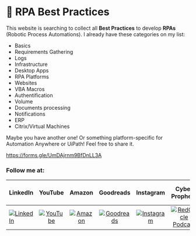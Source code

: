 # 🤖 RPA Best Practices

This website is searching to collect all **Best Practices** to develop **RPAs** (Robotic Process Automations). I already have these categories on my list:

- Basics
- Requirements Gathering
- Logs
- Infrastructure
- Desktop Apps
- RPA Platforms
- Websites
- VBA Macros
- Authentification
- Volume
- Documents processing
- Notifications
- ERP
- Citrix/Virtual Machines

Maybe you have another one! Or something platform-specific for Automation Anywhere or UiPath! Feel free to share it.

https://forms.gle/UmDAjrnm9BfDnLL3A

### Follow me at:

|  LinkedIn  |YouTube|Amazon|Goodreads|Instagram|Cyber Prophets|Sharing Your Stories|
|:----------|:------------:|:------------:|:------------:|:------------:|:------------:|:------------:|
|[![LinkedIn](https://i.sstatic.net/idQWu.png)](https://bit.ly/FANMixco/BookingApp)|[![YouTube](https://i.sstatic.net/CFPMR.png)](https://youtube.com/c/FedericoNavarrete)|[![Amazon](https://i.sstatic.net/NFOeE.png)](https://www.amazon.com/Federico-Navarrete/e/B08NJTXQRV)|[![Goodreads](https://i.sstatic.net/oBk0g.jpg)](https://www.goodreads.com/author/show/21125413.Federico_Navarrete)|[![Instagram](https://i.sstatic.net/PIfqY.png)](https://www.instagram.com/federico_the_consultant)|[![RedCircle Podcast](https://i.sstatic.net/4XICF.png)](https://redcircle.com/shows/cyber-prophets)|[![RedCircle Podcast](https://i.sstatic.net/4XICF.png)](https://redcircle.com/shows/sharing-your-stories)|
